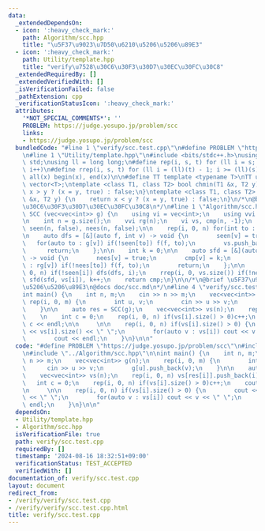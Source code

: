 ```yaml
---
data:
  _extendedDependsOn:
  - icon: ':heavy_check_mark:'
    path: Algorithm/scc.hpp
    title: "\u5F37\u9023\u7D50\u6210\u5206\u5206\u89E3"
  - icon: ':heavy_check_mark:'
    path: Utility/template.hpp
    title: "verify\u7528\u30C6\u30F3\u30D7\u30EC\u30FC\u30C8"
  _extendedRequiredBy: []
  _extendedVerifiedWith: []
  _isVerificationFailed: false
  _pathExtension: cpp
  _verificationStatusIcon: ':heavy_check_mark:'
  attributes:
    '*NOT_SPECIAL_COMMENTS*': ''
    PROBLEM: https://judge.yosupo.jp/problem/scc
    links:
    - https://judge.yosupo.jp/problem/scc
  bundledCode: "#line 1 \"verify/scc.test.cpp\"\n#define PROBLEM \"https://judge.yosupo.jp/problem/scc\"\
    \n#line 1 \"Utility/template.hpp\"\n#include <bits/stdc++.h>\nusing namespace\
    \ std;\nusing ll = long long;\n#define rep(i, s, t) for (ll i = s; i < (ll)(t);\
    \ i++)\n#define rrep(i, s, t) for (ll i = (ll)(t) - 1; i >= (ll)(s); i--)\n#define\
    \ all(x) begin(x), end(x)\n\n#define TT template <typename T>\nTT using vec =\
    \ vector<T>;\ntemplate <class T1, class T2> bool chmin(T1 &x, T2 y) {\n    return\
    \ x > y ? (x = y, true) : false;\n}\ntemplate <class T1, class T2> bool chmax(T1\
    \ &x, T2 y) {\n    return x < y ? (x = y, true) : false;\n}\n/*\n@brief verify\u7528\
    \u30C6\u30F3\u30D7\u30EC\u30FC\u30C8\n*/\n#line 1 \"Algorithm/scc.hpp\"\nvec<int>\
    \ SCC (vec<vec<int>> g) {\n    using vi = vec<int>;\n    using vvi = vec<vi>;\n\
    \n    int n = g.size();\n    vvi rg(n);\n    vi vs, cmp(n, -1);\n    vec<bool>\
    \ seen(n, false), nees(n, false);\n\n    rep(i, 0, n) for(int to : g[i]) rg[to].push_back(i);\n\
    \n    auto dfs = [&](auto f, int v) -> void {\n        seen[v] = true;\n     \
    \   for(auto to : g[v]) if(!seen[to]) f(f, to);\n        vs.push_back(v);\n  \
    \      return;\n    };\n\n    int k = 0;\n\n    auto sfd = [&](auto f, int v)\
    \ -> void {\n        nees[v] = true;\n        cmp[v] = k;\n        for(int to\
    \ : rg[v]) if(!nees[to]) f(f, to);\n        return;\n    };\n\n    \n    rep(i,\
    \ 0, n) if(!seen[i]) dfs(dfs, i);\n    rrep(i, 0, vs.size()) if(!nees[vs[i]])\
    \ sfd(sfd, vs[i]), k++;\n    return cmp;\n}\n\n/*\n@brief \u5F37\u9023\u7D50\u6210\
    \u5206\u5206\u89E3\n@docs doc/scc.md\n*/\n#line 4 \"verify/scc.test.cpp\"\n\n\
    int main() {\n    int n, m;\n    cin >> n >> m;\n    vec<vec<int>> g(n);\n   \
    \ rep(i, 0, m) {\n        int u, v;\n        cin >> u >> v;\n        g[u].push_back(v);\n\
    \    }\n\n    auto res = SCC(g);\n    vec<vec<int>> vs(n);\n    rep(i, 0, n) vs[res[i]].push_back(i);\n\
    \    \n    int c = 0;\n    rep(i, 0, n) if(vs[i].size() > 0)c++;\n    cout <<\
    \ c << endl;\n\n     \n\n    rep(i, 0, n) if(vs[i].size() > 0) {\n        cout\
    \ << vs[i].size() << \" \";\n        for(auto v : vs[i]) cout << v << \" \";\n\
    \        cout << endl;\n    }\n}\n\n"
  code: "#define PROBLEM \"https://judge.yosupo.jp/problem/scc\"\n#include \"../Utility/template.hpp\"\
    \n#include \"../Algorithm/scc.hpp\"\n\nint main() {\n    int n, m;\n    cin >>\
    \ n >> m;\n    vec<vec<int>> g(n);\n    rep(i, 0, m) {\n        int u, v;\n  \
    \      cin >> u >> v;\n        g[u].push_back(v);\n    }\n\n    auto res = SCC(g);\n\
    \    vec<vec<int>> vs(n);\n    rep(i, 0, n) vs[res[i]].push_back(i);\n    \n \
    \   int c = 0;\n    rep(i, 0, n) if(vs[i].size() > 0)c++;\n    cout << c << endl;\n\
    \n     \n\n    rep(i, 0, n) if(vs[i].size() > 0) {\n        cout << vs[i].size()\
    \ << \" \";\n        for(auto v : vs[i]) cout << v << \" \";\n        cout <<\
    \ endl;\n    }\n}\n\n"
  dependsOn:
  - Utility/template.hpp
  - Algorithm/scc.hpp
  isVerificationFile: true
  path: verify/scc.test.cpp
  requiredBy: []
  timestamp: '2024-08-16 18:32:51+09:00'
  verificationStatus: TEST_ACCEPTED
  verifiedWith: []
documentation_of: verify/scc.test.cpp
layout: document
redirect_from:
- /verify/verify/scc.test.cpp
- /verify/verify/scc.test.cpp.html
title: verify/scc.test.cpp
---
```

